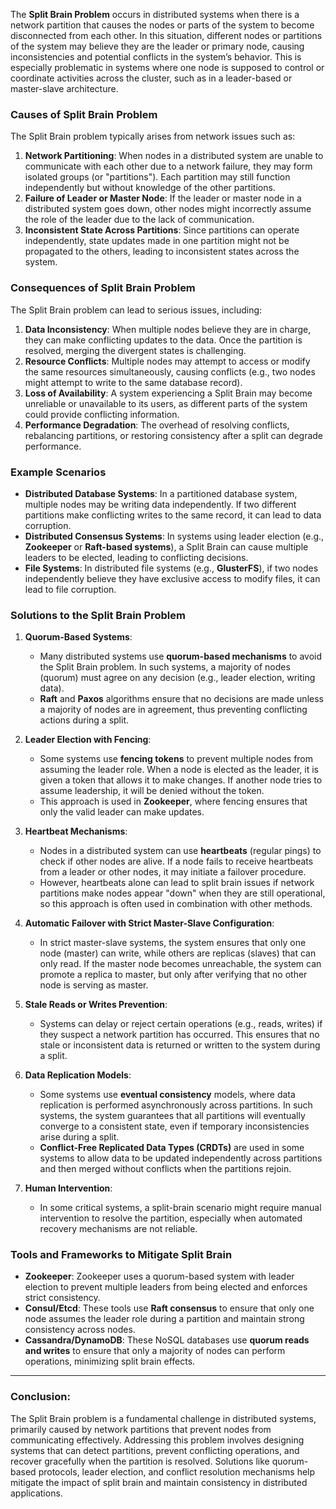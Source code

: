 The **Split Brain Problem** occurs in distributed systems when there is a network partition that causes the nodes or parts of the system to become disconnected from each other. In this situation, different nodes or partitions of the system may believe they are the leader or primary node, causing inconsistencies and potential conflicts in the system’s behavior. This is especially problematic in systems where one node is supposed to control or coordinate activities across the cluster, such as in a leader-based or master-slave architecture.

### Causes of Split Brain Problem
The Split Brain problem typically arises from network issues such as:
1. **Network Partitioning**: When nodes in a distributed system are unable to communicate with each other due to a network failure, they may form isolated groups (or "partitions"). Each partition may still function independently but without knowledge of the other partitions.
2. **Failure of Leader or Master Node**: If the leader or master node in a distributed system goes down, other nodes might incorrectly assume the role of the leader due to the lack of communication.
3. **Inconsistent State Across Partitions**: Since partitions can operate independently, state updates made in one partition might not be propagated to the others, leading to inconsistent states across the system.

### Consequences of Split Brain Problem
The Split Brain problem can lead to serious issues, including:
1. **Data Inconsistency**: When multiple nodes believe they are in charge, they can make conflicting updates to the data. Once the partition is resolved, merging the divergent states is challenging.
2. **Resource Conflicts**: Multiple nodes may attempt to access or modify the same resources simultaneously, causing conflicts (e.g., two nodes might attempt to write to the same database record).
3. **Loss of Availability**: A system experiencing a Split Brain may become unreliable or unavailable to its users, as different parts of the system could provide conflicting information.
4. **Performance Degradation**: The overhead of resolving conflicts, rebalancing partitions, or restoring consistency after a split can degrade performance.

### Example Scenarios
- **Distributed Database Systems**: In a partitioned database system, multiple nodes may be writing data independently. If two different partitions make conflicting writes to the same record, it can lead to data corruption.
- **Distributed Consensus Systems**: In systems using leader election (e.g., **Zookeeper** or **Raft-based systems**), a Split Brain can cause multiple leaders to be elected, leading to conflicting decisions.
- **File Systems**: In distributed file systems (e.g., **GlusterFS**), if two nodes independently believe they have exclusive access to modify files, it can lead to file corruption.

### Solutions to the Split Brain Problem

1. **Quorum-Based Systems**:
   - Many distributed systems use **quorum-based mechanisms** to avoid the Split Brain problem. In such systems, a majority of nodes (quorum) must agree on any decision (e.g., leader election, writing data).
   - **Raft** and **Paxos** algorithms ensure that no decisions are made unless a majority of nodes are in agreement, thus preventing conflicting actions during a split.

2. **Leader Election with Fencing**:
   - Some systems use **fencing tokens** to prevent multiple nodes from assuming the leader role. When a node is elected as the leader, it is given a token that allows it to make changes. If another node tries to assume leadership, it will be denied without the token.
   - This approach is used in **Zookeeper**, where fencing ensures that only the valid leader can make updates.

3. **Heartbeat Mechanisms**:
   - Nodes in a distributed system can use **heartbeats** (regular pings) to check if other nodes are alive. If a node fails to receive heartbeats from a leader or other nodes, it may initiate a failover procedure.
   - However, heartbeats alone can lead to split brain issues if network partitions make nodes appear "down" when they are still operational, so this approach is often used in combination with other methods.

4. **Automatic Failover with Strict Master-Slave Configuration**:
   - In strict master-slave systems, the system ensures that only one node (master) can write, while others are replicas (slaves) that can only read. If the master node becomes unreachable, the system can promote a replica to master, but only after verifying that no other node is serving as master.

5. **Stale Reads or Writes Prevention**:
   - Systems can delay or reject certain operations (e.g., reads, writes) if they suspect a network partition has occurred. This ensures that no stale or inconsistent data is returned or written to the system during a split.
   
6. **Data Replication Models**:
   - Some systems use **eventual consistency** models, where data replication is performed asynchronously across partitions. In such systems, the system guarantees that all partitions will eventually converge to a consistent state, even if temporary inconsistencies arise during a split.
   - **Conflict-Free Replicated Data Types (CRDTs)** are used in some systems to allow data to be updated independently across partitions and then merged without conflicts when the partitions rejoin.

7. **Human Intervention**:
   - In some critical systems, a split-brain scenario might require manual intervention to resolve the partition, especially when automated recovery mechanisms are not reliable.

### Tools and Frameworks to Mitigate Split Brain

- **Zookeeper**: Zookeeper uses a quorum-based system with leader election to prevent multiple leaders from being elected and enforces strict consistency.
- **Consul/Etcd**: These tools use **Raft consensus** to ensure that only one node assumes the leader role during a partition and maintain strong consistency across nodes.
- **Cassandra/DynamoDB**: These NoSQL databases use **quorum reads and writes** to ensure that only a majority of nodes can perform operations, minimizing split brain effects.

---

### Conclusion:
The Split Brain problem is a fundamental challenge in distributed systems, primarily caused by network partitions that prevent nodes from communicating effectively. Addressing this problem involves designing systems that can detect partitions, prevent conflicting operations, and recover gracefully when the partition is resolved. Solutions like quorum-based protocols, leader election, and conflict resolution mechanisms help mitigate the impact of split brain and maintain consistency in distributed applications.
